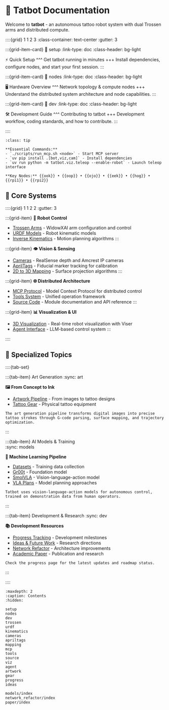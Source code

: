 # 🎨 Tatbot Documentation

Welcome to **tatbot** - an autonomous tattoo robot system with dual Trossen arms and distributed compute.

::::{grid} 1 1 2 3
:class-container: text-center
:gutter: 3

:::{grid-item-card}
:link: setup
:link-type: doc
:class-header: bg-light

⚡ Quick Setup
^^^
Get tatbot running in minutes
+++
Install dependencies, configure nodes, and start your first session.
:::

:::{grid-item-card}
:link: nodes
:link-type: doc
:class-header: bg-light

🖥️ Hardware Overview
^^^
Network topology & compute nodes
+++
Understand the distributed system architecture and node capabilities.
:::

:::{grid-item-card}
:link: dev
:link-type: doc
:class-header: bg-light

🛠️ Development Guide
^^^
Contributing to tatbot
+++
Development workflow, coding standards, and how to contribute.
:::

::::

```{admonition} Quick Reference
:class: tip

**Essential Commands:**
- `./scripts/run_mcp.sh <node>` - Start MCP server
- `uv pip install .[bot,viz,cam]` - Install dependencies
- `uv run python -m tatbot.viz.teleop --enable-robot` - Launch teleop interface

**Key Nodes:** {{ook}} • {{oop}} • {{ojo}} • {{eek}} • {{hog}} • {{rpi1}} • {{rpi2}}
```

## 🔧 Core Systems

::::{grid} 1 1 2 2
:gutter: 3

:::{grid-item}
**🦾 Robot Control**
- [Trossen Arms](trossen.md) - WidowXAI arm configuration and control
- [URDF Models](urdf.md) - Robot kinematic models  
- [Inverse Kinematics](kinematics.md) - Motion planning algorithms
:::

:::{grid-item}
**👁️ Vision & Sensing**
- [Cameras](cameras.md) - RealSense depth and Amcrest IP cameras
- [AprilTags](apriltags.md) - Fiducial marker tracking for calibration
- [2D to 3D Mapping](mapping.md) - Surface projection algorithms
:::

:::{grid-item}
**🌐 Distributed Architecture** 
- [MCP Protocol](mcp.md) - Model Context Protocol for distributed control
- [Tools System](tools.md) - Unified operation framework
- [Source Code](source.md) - Module documentation and API reference
:::

:::{grid-item}
**📊 Visualization & UI**
- [3D Visualization](viz.md) - Real-time robot visualization with Viser
- [Agent Interface](agent.md) - LLM-based control system
:::

::::

## 🎨 Specialized Topics

::::{tab-set}

:::{tab-item} Art Generation
:sync: art

**🖼️ From Concept to Ink**
- [Artwork Pipeline](artwork.md) - From images to tattoo designs
- [Tattoo Gear](gear.md) - Physical tattoo equipment

```{note}
The art generation pipeline transforms digital images into precise tattoo strokes through G-code parsing, surface mapping, and trajectory optimization.
```
:::

:::{tab-item} AI Models & Training  
:sync: models

**🤖 Machine Learning Pipeline**
- [Datasets](models/data.md) - Training data collection
- [Gr00t](models/gr00t.md) - Foundation model
- [SmolVLA](models/smolvla.md) - Vision-language-action model
- [VLA Plans](models/index.md) - Model planning approaches

```{note}
Tatbot uses vision-language-action models for autonomous control, trained on demonstration data from human operators.
```
:::

:::{tab-item} Development & Research
:sync: dev

**📚 Development Resources**
- [Progress Tracking](progress.md) - Development milestones
- [Ideas & Future Work](ideas.md) - Research directions
- [Network Refactor](network_refactor/index.md) - Architecture improvements
- [Academic Paper](paper/index.md) - Publication and research

```{tip}
Check the progress page for the latest updates and roadmap status.
```
:::

::::

```{toctree}
:maxdepth: 2
:caption: Contents
:hidden:

setup
nodes
dev
trossen
urdf
kinematics
cameras
apriltags
mapping
mcp
tools
source
viz
agent
artwork
gear
progress
ideas

models/index
network_refactor/index
paper/index
```


